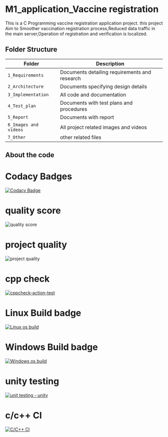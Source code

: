 # M1_application_Vaccine registration
This is a C Programming vaccine registration application project. this project  Aim to Smoother vaccination registration process,Reduced data traffic in the main server,Operation of registration and verification is localized.

## Folder Structure
|Folder             | Description |
|-------------------| -----------------------------------------|
| `1_Requirements`   | Documents detailing requirements and research|
| `2_Architecture`         | Documents specifying design details|
| `3_Implementation` | All code and documentation|
| `4_Test_plan`      | Documents with test plans and procedures|
| `5_Report`| Documents with report|
| `6_Images and videos`|All project related images and videos|
| `7_Other`| other related files|


## About the code

  # Codacy Badges    
  
  [![Codacy Badge](https://app.codacy.com/project/badge/Grade/6d21b22934e04538b8cc874aae377644)](https://www.codacy.com/gh/premalathabt/M1_application_Vaccineregist/dashboard?utm_source=github.com&amp;utm_medium=referral&amp;utm_content=premalathabt/M1_application_Vaccineregist&amp;utm_campaign=Badge_Grade)
# quality score
 ![quality score](https://api.codiga.io/project/29962/score/svg)
 
  # project quality
 ![project quality](https://api.codiga.io/project/29962/status/svg) 
  # cpp check
[![cppcheck-action-test](https://github.com/premalathabt/M1_application_Vaccineregist/actions/workflows/cppcheck.yml/badge.svg)](https://github.com/premalathabt/M1_application_Vaccineregist/actions/workflows/cppcheck.yml)
 #  Linux Build badge
 [![Linux os build](https://github.com/premalathabt/M1_application_Vaccineregist/actions/workflows/build.yml/badge.svg)](https://github.com/premalathabt/M1_application_Vaccineregist/actions/workflows/build.yml)
  
  #  Windows Build badge
   [![Windows os build](https://github.com/premalathabt/M1_application_Vaccineregist/actions/workflows/windowsbuild.yml/badge.svg)](https://github.com/premalathabt/M1_application_Vaccineregist/actions/workflows/windowsbuild.yml)
   
   
   
 # unity testing
 [![unit testing - unity](https://github.com/premalathabt/M1_application_Vaccineregist/actions/workflows/unit%20testing.yml/badge.svg)](https://github.com/premalathabt/M1_application_Vaccineregist/actions/workflows/unit%20testing.yml)

 
 # c/c++ CI
[![C/C++ CI](https://github.com/premalathabt/M1_application_Vaccineregist/actions/workflows/c%20build.yml/badge.svg)](https://github.com/premalathabt/M1_application_Vaccineregist/actions/workflows/c%20build.yml)
